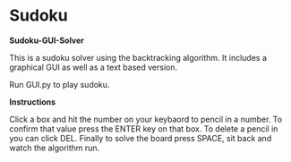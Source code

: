 # Sudoku 

**Sudoku-GUI-Solver**

This is a sudoku solver using the backtracking algorithm. It includes a graphical GUI as well as a text based version.

Run GUI.py to play sudoku.

**Instructions**

Click a box and hit the number on your keybaord to pencil in a number. To confirm that value press the ENTER key on that box. To delete a pencil in you can click DEL. Finally to solve the board press SPACE, sit back and watch the algorithm run.


